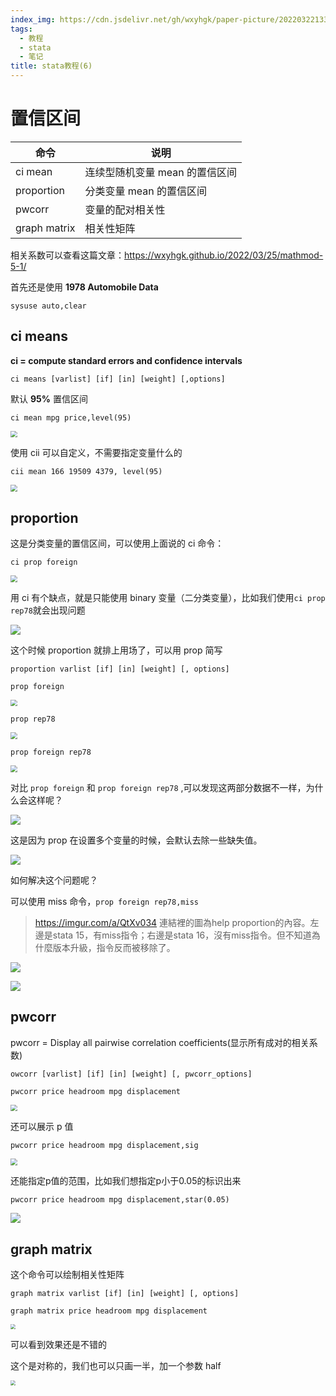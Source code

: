 ```yaml
---
index_img: https://cdn.jsdelivr.net/gh/wxyhgk/paper-picture/202203221333771.png
tags:
  - 教程
  - stata
  - 笔记
title: stata教程(6)
---
```

# 置信区间

| 命令         | 说明                           |
| ------------ | ------------------------------ |
| ci mean      | 连续型随机变量 mean 的置信区间 |
| proportion   | 分类变量 mean 的置信区间       |
| pwcorr       | 变量的配对相关性               |
| graph matrix | 相关性矩阵                     |



相关系数可以查看这篇文章：https://wxyhgk.github.io/2022/03/25/mathmod-5-1/

首先还是使用 **1978 Automobile Data**

```
sysuse auto,clear
```

## ci means

**ci = compute standard errors and confidence intervals**



```
ci means [varlist] [if] [in] [weight] [,options]
```

默认 **95%** 置信区间



`ci mean mpg price,level(95)`

<img src="https://cdn.jsdelivr.net/gh/wxyhgk/paper-picture/202203261258475.png" style="zoom:67%;" />



使用 cii 可以自定义，不需要指定变量什么的

`cii mean 166 19509 4379, level(95)`

<img src="https://cdn.jsdelivr.net/gh/wxyhgk/paper-picture/202203261258484.png" style="zoom:67%;" />



## proportion

这是分类变量的置信区间，可以使用上面说的 ci 命令：

`ci prop foreign`

<img src="https://cdn.jsdelivr.net/gh/wxyhgk/paper-picture/202203261258485.png" style="zoom:67%;" />



用 ci 有个缺点，就是只能使用 binary 变量（二分类变量），比如我们使用` ci prop rep78 `就会出现问题

![](https://cdn.jsdelivr.net/gh/wxyhgk/paper-picture/202203261258486.png)



这个时候 proportion 就排上用场了，可以用 prop 简写

```
proportion varlist [if] [in] [weight] [, options]
```



`prop foreign`

<img src="https://cdn.jsdelivr.net/gh/wxyhgk/paper-picture/202203261258487.png" style="zoom:67%;" />



`prop rep78`

<img src="https://cdn.jsdelivr.net/gh/wxyhgk/paper-picture/202203261258488.png" style="zoom:67%;" />



`prop foreign rep78`

<img src="https://cdn.jsdelivr.net/gh/wxyhgk/paper-picture/202203261258489.png" style="zoom:67%;" />



对比 `prop foreign` 和 `prop foreign rep78` ,可以发现这两部分数据不一样，为什么会这样呢？

![](https://cdn.jsdelivr.net/gh/wxyhgk/paper-picture/202203261258490.png)

这是因为 prop 在设置多个变量的时候，会默认去除一些缺失值。

![](https://cdn.jsdelivr.net/gh/wxyhgk/paper-picture/202203261258491.png)

如何解决这个问题呢？

可以使用 miss 命令，`prop foreign rep78,miss`

> https://imgur.com/a/QtXv034
> 連結裡的圖為help proportion的內容。左邊是stata 15，有miss指令；右邊是stata 16，沒有miss指令。但不知道為什麼版本升級，指令反而被移除了。

![](https://cdn.jsdelivr.net/gh/wxyhgk/paper-picture/202203261258492.png)



![](https://cdn.jsdelivr.net/gh/wxyhgk/paper-picture/202203261258493.png)



## pwcorr

pwcorr = Display all pairwise correlation coefficients(显示所有成对的相关系数)

```
owcorr [varlist] [if] [in] [weight] [, pwcorr_options]
```



`pwcorr price headroom mpg displacement`

<img src="https://cdn.jsdelivr.net/gh/wxyhgk/paper-picture/202203261258494.png" style="zoom:67%;" />



还可以展示 p 值

`pwcorr price headroom mpg displacement,sig`

<img src="https://cdn.jsdelivr.net/gh/wxyhgk/paper-picture/202203261258495.png" style="zoom:67%;" />





还能指定p值的范围，比如我们想指定p小于0.05的标识出来

`pwcorr price headroom mpg displacement,star(0.05)`

![](https://cdn.jsdelivr.net/gh/wxyhgk/paper-picture/202203261258496.png)



## graph matrix

这个命令可以绘制相关性矩阵

```
graph matrix varlist [if] [in] [weight] [, options]
```



`graph matrix price headroom mpg displacement`

<img src="https://cdn.jsdelivr.net/gh/wxyhgk/paper-picture/202203261258497.png" style="zoom: 50%;" />

可以看到效果还是不错的



这个是对称的，我们也可以只画一半，加一个参数 half

<img src="https://cdn.jsdelivr.net/gh/wxyhgk/paper-picture/202203261300246.png" style="zoom:50%;" />